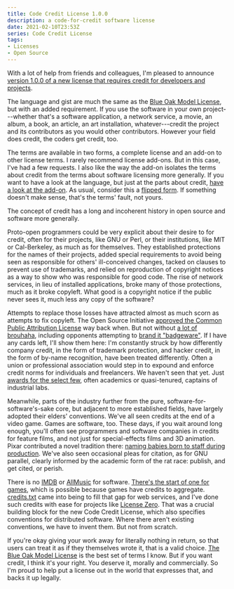 ```yaml
---
title: Code Credit License 1.0.0
description: a code-for-credit software license
date: 2021-02-10T23:53Z
series: Code Credit License
tags:
- Licenses
- Open Source
---
```


With a lot of help from friends and colleagues, I'm pleased to announce [version 1.0.0 of a new license that requires credit for developers and projects](https://codecreditlicense.com).

The language and gist are much the same as the [Blue Oak Model License](https://blueoakcouncil.org/license/1.0.0), but with an added requirement.  If you use the software in your own project---whether that's a software application, a network service, a movie, an album, a book, an article, an art installation, whatever---credit the project and its contributors as you would other contributors.  However your field does credit, the coders get credit, too.

The terms are available in two forms, a complete license and an add-on to other license terms.  I rarely recommend license add-ons.  But in this case, I've had a few requests.  I also like the way the add-on isolates the terms about credit from the terms about software licensing more generally.  If you want to have a look at the language, but just at the parts about credit, [have a look at the add-on](https://codecreditlicense.com/add-on/1.0.0).  As usual, consider this a [flipped form](https://flippedform.com).  If something doesn't make sense, that's the terms' fault, not yours.

The concept of credit has a long and incoherent history in open source and software more generally.

Proto-open programmers could be very explicit about their desire to for credit, often for their projects, like GNU or Perl, or their institutions, like MIT or Cal-Berkeley, as much as for themselves.  They established protections for the names of their projects, added special requirements to avoid being seen as responsible for others' ill-conceived changes, tacked on clauses to prevent use of trademarks, and relied on reproduction of copyright notices as a way to show who was responsible for good code.  The rise of network services, in lieu of installed applications, broke many of those protections, much as it broke copyleft.  What good is a copyright notice if the public never sees it, much less any copy of the software?

Attempts to replace those losses have attracted almost as much scorn as attempts to fix copyleft.  The Open Source Initiative [approved the Common Public Attribution License](https://opensource.org/licenses/CPAL-1.0) way back when.  But not without [a lot of brouhaha](https://www.theregister.com/2007/07/30/osi_tiemann_responds/), including opponents attempting to [brand it "badgeware"](https://lwn.net/Articles/243841/).  If I have any cards left, I'll show them here: I'm constantly struck by how differently company credit, in the form of trademark protection, and hacker credit, in the form of by-name recognition, have been treated differently.  Often a union or professional association would step in to expound and enforce credit norms for individuals and freelancers.  We haven't seen that yet.  Just [awards for the select few](https://en.wikipedia.org/wiki/Turing_Award), often academics or quasi-tenured, captains of industrial labs.

Meanwhile, parts of the industry further from the pure, software-for-software's-sake core, but adjacent to more established fields, have largely adopted their elders' conventions.  We've all seen credits at the end of a video game.  Games are software, too.  These days, if you wait around long enough, you'll often see programmers and software companies in credits for feature films, and not just for special-effects films and 3D animation.  Pixar contributed a novel tradition there: [naming babies born to staff during production](https://en.wikipedia.org/wiki/Production_babies).  We've also seen occasional pleas for citation, as for GNU parallel, clearly informed by the academic form of the rat race: publish, and get cited, or perish.

There is no [IMDB](https://imdb.com) or [AllMusic](https://allmusic.com) for software.  [There's the start of one for games](https://www.igdb.com/), which is possible because games have credits to aggregate.  [credits.txt](https://creditstxt.com) came into being to fill that gap for web services, and I've done such credits with ease for projects like [License Zero](https://licensezero.com/credits.txt).  That was a crucial building block for the new Code Credit License, which also specifies conventions for distributed software.  Where there aren't existing conventions, we have to invent them.  But not from scratch.

If you're okay giving your work away for literally nothing in return, so that users can treat it as if they themselves wrote it, that is a valid choice.  [The Blue Oak Model License](https://blueoakcouncil.org/license/1.0.0) is the best set of terms I know.  But if you want credit, I think it's your right.  You deserve it, morally and commercially.  So I'm proud to help put a license out in the world that expresses that, and backs it up legally.

